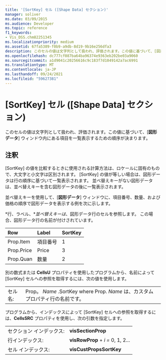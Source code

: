 ```yaml
---
title: '[SortKey] セル ([Shape Data] セクション)'
manager: soliver
ms.date: 03/09/2015
ms.audience: Developer
ms.topic: reference
f1_keywords:
- Vis_DSS.chm82251345
ms.localizationpriority: medium
ms.assetid: 67fa5389-f0b9-a9db-8d19-9b16e256dfa3
description: このセルの値は文字列として扱われ、評価されます。この値に基づいて、[図形データ] ウィンドウ内にある項目を一覧表示するための順序が決まります。
ms.openlocfilehash: dc777cf087ba64ba96374e9363eb202be03a9060
ms.sourcegitcommit: a1d9041c20256616c9c183f7d1049142a7ac6991
ms.translationtype: MT
ms.contentlocale: ja-JP
ms.lasthandoff: 09/24/2021
ms.locfileid: "59627381"
---
```

# <a name="sortkey-cell-shape-data-section"></a>[SortKey] セル ([Shape Data] セクション)

このセルの値は文字列として扱われ、評価されます。この値に基づいて、[**図形データ**] ウィンドウ内にある項目を一覧表示するための順序が決まります。 
  
## <a name="remarks"></a>注釈

[SortKey] の値を比較するときに使用される計算方法は、ロケールに固有のもので、大文字と小文字は区別されます。 [SortKey] の値が等しい場合は、図形データは行の順序に基づいて一覧表示されます。 並べ替えキーがない図形データは、並べ替えキーを含む図形データの後に一覧表示されます。
  
並べ替えキーを使用して、[**図形データ**] ウィンドウに、項目番号、数量、および価格の順序で図形データを表示する例を次に示します。 
  
 *行、ラベル、**並べ替えキーは*、図形データ行のセルを参照します。 この場合、図形データ行の名前が付けされています。 
  
|**Row**|**Label**|**SortKey**|
|:-----|:-----|:-----|
| Prop.Item  <br/> | 項目番号  <br/> | 1  <br/> |
| Prop.Price  <br/> | Price  <br/> | 3  <br/> |
| Prop.Quan  <br/> | 数量  <br/> | 2  <br/> |
   
別の数式または **CellsU** プロパティを使用したプログラムから、名前によって [SortKey] セルへの参照を取得するには、次の値を使用します。 
  
|||
|:-----|:-----|
| セル名:  <br/> | Prop。  *Name*  .SortKey where Prop.  *Name*  は、カスタム プロパティ行の名前です。  <br/> |
   
プログラムから、インデックスによって [SortKey] セルへの参照を取得するには、**CellsSRC** プロパティを使用し、次の引数を指定します。 
  
|||
|:-----|:-----|
| セクション インデックス:  <br/> |**visSectionProp** <br/> |
| 行インデックス:  <br/> |**visRowProp**  +  *i* *=* 0, 1, 2...  <br/> |
| セル インデックス:  <br/> |**visCustPropsSortKey** <br/> |
   

